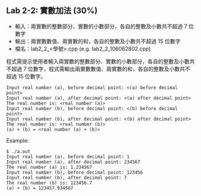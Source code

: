 ## Lab 2-2: 實數加法 (30%)

* 輸入：兩實數的整數部分、實數的小數部分，各自的整數及小數共不超過 7 位數字
* 輸出：兩實數數值、兩實數的和，各自的整數及小數共不超過 15 位數字
* 檔名：lab2_2_<學號>.cpp (e.g. lab2_2_106062802.cpp)

程式需提示使用者輸入兩實數的整數部分、實數的小數部分，各自的整數及小數共不超過 7 位數字，程式需輸出兩實數數值、兩實數的和，各自的整數及小數共不超過 15 位數字。

```text
Input real number (a), before decimal point: <(a) before decimal point>
Input real number (a), after decimal point: <(a) after decimal point>
The real number is: <real number (a)>
Input real number (b), before decimal point: <(b) before decimal point>
Input real number (b), after decimal point: <(b) after decimal point>
The real number is: <real number (b)>
(a) + (b) = <real number (a) + (b)>
```

Example:

```console
$ ./a.out
Input real number (a), before decimal point: 1
Input real number (a), after decimal point: 234567
The real number (a) is: 1.234567
Input real number (b), before decimal point: 123456
Input real number (b), after decimal point: 7
The real number (b) is: 123456.7
(a) + (b) = 123457.934567
```
